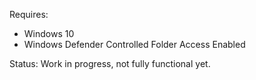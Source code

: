 Requires:

- Windows 10
- Windows Defender Controlled Folder Access Enabled

Status: Work in progress, not fully functional yet.
